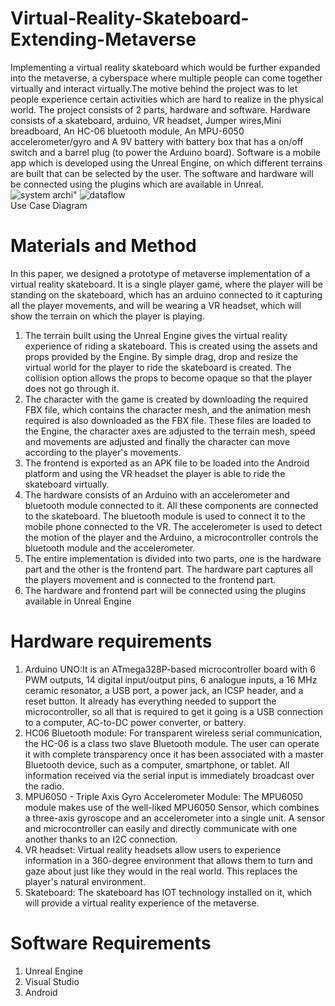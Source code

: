 # Virtual-Reality-Skateboard-Extending-Metaverse
Implementing a virtual reality skateboard which would be further expanded into the metaverse, a cyberspace where multiple people can come together virtually and interact virtually.The motive behind the project was to let people experience certain activities which are hard to realize in the physical world. The project consists of 2 parts, hardware and software. Hardware consists of a skateboard, arduino, VR headset, Jumper wires,Mini breadboard, An HC-06 bluetooth module, An MPU-6050 accelerometer/gyro and A 9V battery with battery box that has a on/off switch and a barrel plug (to power the Arduino board). Software is a mobile app which is developed using the Unreal Engine, on which different terrains are built that can be selected by the user. The software and hardware will be connected using the plugins which are available in Unreal. 
![system archi](https://user-images.githubusercontent.com/85161519/201523031-e436443b-43cd-41de-965d-dfae9e390d18.png)"
![dataflow](https://user-images.githubusercontent.com/85161519/201523660-cb69d4af-1ca6-4809-9458-866fb9cc133a.png)
<br>Use Case Diagram<br>
# Materials and Method<br>
In this paper, we designed a prototype of metaverse implementation of a virtual reality skateboard. It is a single player game, where the player will be standing on the skateboard, which has an arduino connected to it capturing all the player movements, and will be wearing a VR headset, which will show the terrain on which the player is playing.<br>
1) The terrain built using the Unreal Engine gives the virtual reality experience of riding a skateboard. This is created using the assets and props provided by the Engine. By simple drag, drop and resize the virtual world for the player to ride the skateboard is created. The collision option allows the props to become opaque so that the player does not go through it.<br>
2) The character with the game is created by downloading the required FBX file, which contains the character mesh, and the animation mesh required is also downloaded as the FBX file. These files are loaded to the Engine, the character axes are adjusted to the terrain mesh, speed and movements are adjusted and finally the character can move according to the player's movements.<br>
3) The frontend is exported as an APK file to be loaded into the Android platform and using the VR headset the player is able to ride the skateboard virtually.
4) The hardware consists of an Arduino with an accelerometer and bluetooth module connected to it. All these components are connected to the skateboard. The bluetooth module is used to connect it to the mobile phone connected to the VR. The accelerometer is used to detect the motion of the player and the Arduino, a microcontroller controls the bluetooth module and the accelerometer.<br>
5) The entire implementation is divided into two parts, one is the hardware part and the other is the frontend part. The hardware part captures all the players movement and is connected to the frontend part.<br>
6) The hardware and frontend part will be connected using the plugins available in Unreal Engine<br>
# Hardware requirements<br>
1) Arduino UNO:It is an ATmega328P-based microcontroller board with 6 PWM outputs, 14 digital input/output pins, 6 analogue inputs, a 16 MHz ceramic resonator, a USB port, a power jack, an ICSP header, and a reset button. It already has everything needed to support the microcontroller, so all that is required to get it going is a USB connection to a computer, AC-to-DC power converter, or battery.<br>
2) HC06 Bluetooth module: For transparent wireless serial communication, the HC-06 is a class two slave Bluetooth module. The user can operate it with complete transparency once it has been associated with a master Bluetooth device, such as a computer, smartphone, or tablet. All information received via the serial input is immediately broadcast over the radio.<br>
3) MPU6050 - Triple Axis Gyro Accelerometer Module: The MPU6050 module makes use of the well-liked MPU6050 Sensor, which combines a three-axis gyroscope and an accelerometer into a single unit. A sensor and microcontroller can easily and directly communicate with one another thanks to an I2C connection.<br>
4) VR headset: Virtual reality headsets allow users to experience information in a 360-degree environment that allows them to turn and gaze about just like they would in the real world. This replaces the player's natural environment.<br>
5) Skateboard: The skateboard has IOT technology installed on it, which will provide a virtual reality experience of the metaverse.<br>
# Software Requirements<br>
1) Unreal Engine<br>
2) Visual Studio<br>
3) Android

